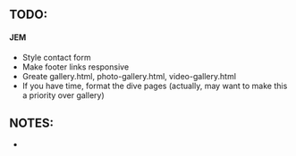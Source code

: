 TODO:
---

#### JEM
+ Style contact form
+ Make footer links responsive
+ Greate gallery.html, photo-gallery.html, video-gallery.html
+ If you have time, format the dive pages (actually, may want to make this a priority over gallery)



NOTES:
---
+ 